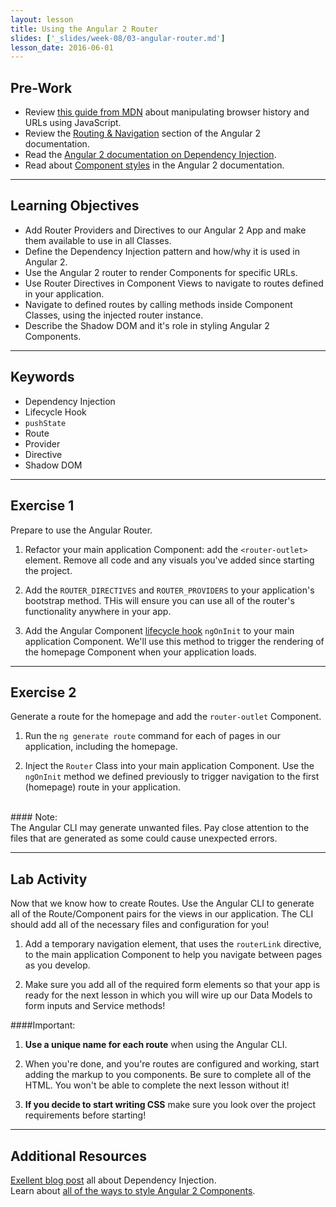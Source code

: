 ```yaml
---
layout: lesson
title: Using the Angular 2 Router
slides: ['_slides/week-08/03-angular-router.md']
lesson_date: 2016-06-01
---
```


## Pre-Work

- Review [this guide from MDN](https://developer.mozilla.org/en-US/docs/Web/API/History_API) about manipulating browser history and URLs using JavaScript.
- Review the [Routing & Navigation](https://angular.io/docs/ts/latest/guide/router.html) section of the Angular 2
documentation.
- Read the [Angular 2 documentation on Dependency Injection](http://blog.thoughtram.io/angular/2015/05/18/dependency-injection-in-angular-2.html).
- Read about [Component styles](https://angular.io/docs/ts/latest/guide/component-styles.html) in the Angular 2 documentation.

---

## Learning Objectives

- Add Router Providers and Directives to our Angular 2 App and make them available to use in all Classes.
- Define the Dependency Injection pattern and how/why it is used in Angular 2.
- Use the Angular 2 router to render Components for specific URLs.
- Use Router Directives in Component Views to navigate to routes defined in your application.
- Navigate to defined routes by calling methods inside Component Classes, using the injected
router instance.
- Describe the Shadow DOM and it's role in styling Angular 2 Components.

---

## Keywords

- Dependency Injection
- Lifecycle Hook
- `pushState`
- Route
- Provider
- Directive
- Shadow DOM

---

## Exercise 1

Prepare to use the Angular Router.

1. Refactor your main application Component: add the `<router-outlet>` element. Remove all code and any visuals you've added since
starting the project.

2. Add the `ROUTER_DIRECTIVES` and `ROUTER_PROVIDERS` to your application's bootstrap method. THis will ensure you can
use all of the router's functionality anywhere in your app.

3. Add the Angular Component [lifecycle hook](https://angular.io/docs/ts/latest/guide/lifecycle-hooks.html) `ngOnInit` to your main application Component. We'll use this method to trigger
the rendering of the homepage Component when your application loads.

---

## Exercise 2

Generate a route for the homepage and add the `router-outlet` Component.

1. Run the `ng generate route` command for each of pages in our application, including the homepage.

2. Inject the `Router` Class into your main application Component. Use the `ngOnInit` method we defined
previously to trigger navigation to the first (homepage) route in your application.

<br/>
#### Note:<br/>
The Angular CLI may generate unwanted files. Pay close attention to the files that are generated as some could cause unexpected errors.

---

## Lab Activity

Now that we know how to create Routes. Use the Angular CLI to generate all of the Route/Component pairs for the
views in our application. The CLI should add all of the necessary files and configuration for you!

1. Add a temporary navigation element, that uses the `routerLink` directive, to the main application Component to help you navigate between pages as you develop.

2. Make sure you add all of the required form elements so that your app is ready for the next lesson in which you will
wire up our Data Models to form inputs and Service methods!

####Important:<br/>
1.  **Use a unique name for each route** when using the Angular CLI.

2. When you're done, and you're routes are configured and working, start adding the markup to you components.
Be sure to complete all of the HTML. You won't be able to complete the next lesson without it!

3. **If you decide to start writing CSS** make sure you look over the project requirements before starting!

---

## Additional Resources

[Exellent blog post](http://blog.thoughtram.io/angular/2015/05/18/dependency-injection-in-angular-2.html) all about Dependency Injection.<br/>
Learn about [all of the ways to style Angular 2 Components](https://scotch.io/tutorials/all-the-ways-to-add-css-to-angular-2-components).